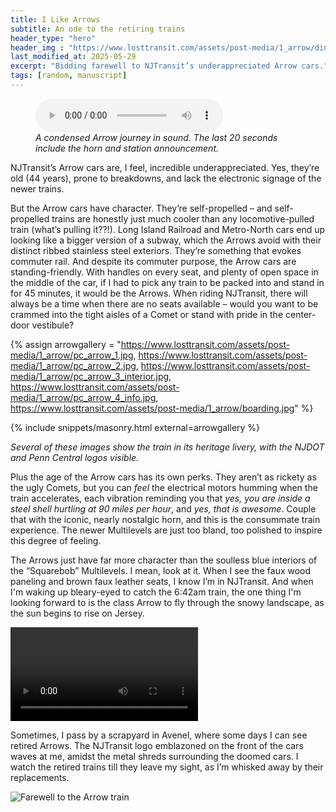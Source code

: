 ```yaml
---
title: I Like Arrows
subtitle: An ode to the retiring trains
header_type: "hero"
header_img : "https://www.losttransit.com/assets/post-media/1_arrow/dinky_boarding.jpg"
last_modified_at: 2025-05-29
excerpt: "Bidding farewell to NJTransit’s underappreciated Arrow cars."
tags: [random, manuscript]
---
```


<figure class="mt-4">
  <audio controls class="w-100">
    <source src="/assets/post-media/1_arrow/condensed_arrow_journey.mp3" type="audio/mpeg">
    Your browser does not support the audio element.
  </audio>
  <figcaption class="mt-2 text-muted" style="font-style: italic;">
    A condensed Arrow journey in sound. The last 20 seconds include the horn and station announcement.
  </figcaption>
</figure>


NJTransit’s Arrow cars are, I feel, incredible underappreciated. Yes, they’re old (44 years), prone to breakdowns, and lack the electronic signage of the newer trains.

But the Arrow cars have character. They’re self-propelled – and self-propelled trains are honestly just much cooler than any locomotive-pulled train (what’s pulling it??!). Long Island Railroad and Metro-North cars end up looking like a bigger version of a subway, which the Arrows avoid with their distinct ribbed stainless steel exteriors. They’re something that evokes commuter rail. And despite its commuter purpose, the Arrow cars are standing-friendly. With handles on every seat, and plenty of open space in the middle of the car, if I had to pick any train to be packed into and stand in for 45 minutes, it would be the Arrows. When riding NJTransit, there will always be a time when there are no seats available – would you want to be crammed into the tight aisles of a Comet or stand with pride in the center-door vestibule?

{% assign arrowgallery = "https://www.losttransit.com/assets/post-media/1_arrow/pc_arrow_1.jpg,
https://www.losttransit.com/assets/post-media/1_arrow/pc_arrow_2.jpg,
https://www.losttransit.com/assets/post-media/1_arrow/pc_arrow_3_interior.jpg,
https://www.losttransit.com/assets/post-media/1_arrow/pc_arrow_4_info.jpg,
https://www.losttransit.com/assets/post-media/1_arrow/boarding.jpg" %}

<!-- Masonry Gallery -->
{% include snippets/masonry.html external=arrowgallery %}
<p class="text-muted text-center mt-3" style="font-style: italic;">
  Several of these images show the train in its heritage livery, with the <em>NJDOT</em> and <em>Penn Central</em> logos visible.
</p>

Plus the age of the Arrow cars has its own perks. They aren’t as rickety as the ugly Comets, but you can *feel* the electrical motors humming when the train accelerates, each vibration reminding you that *yes, you are inside a steel shell hurtling at 90 miles per hour*, and *yes, that is awesome*. Couple that with the iconic, nearly nostalgic horn, and this is the consummate train experience. The newer Multilevels are just too bland, too polished to inspire this degree of feeling.

The Arrows just have far more character than the soulless blue interiors of the “Squarebob” Multilevels. I mean, look at it. When I see the faux wood paneling and brown faux leather seats, I know I’m in NJTransit. And when I'm waking up bleary-eyed to catch the 6:42am train, the one thing I'm looking forward to is the class Arrow to fly through the snowy landscape, as the sun begins to rise on Jersey.

<div class="text-center">
  <video controls class="img-fluid mt-4" style="max-width: 80%; display: inline-block;">
    <source src="/assets/post-media/1_arrow/scrapped.mp4" type="video/mp4">
    Your browser does not support the video tag.
  </video>
</div>

Sometimes, I pass by a scrapyard in Avenel, where some days I can see retired Arrows. The NJTransit logo emblazoned on the front of the cars waves at me, amidst the metal shreds surrounding the doomed cars. I watch the retired trains till they leave my sight, as I’m whisked away by their replacements.

![Farewell to the Arrow train](https://www.losttransit.com/assets/post-media/1_arrow/farewell_landscape.jpg)